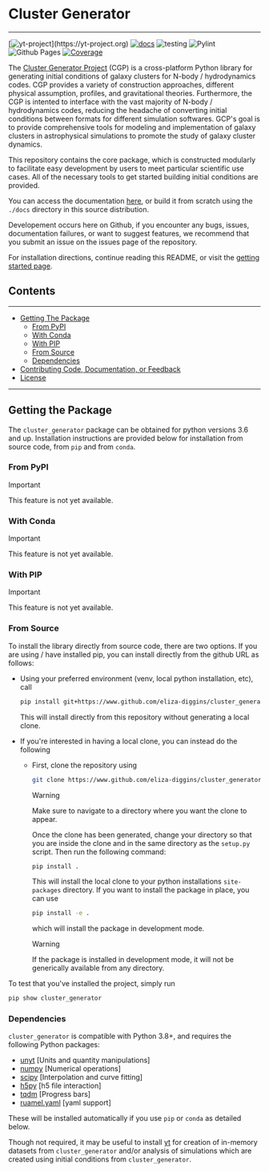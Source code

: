 # Cluster Generator

---
[![yt-project](https://img.shields.io/static/v1?label="works%20with"&message="yt"&color="blueviolet")](https://yt-project.org)
[![docs]( https://img.shields.io/badge/docs-latest-brightgreen.svg)](https://eliza-diggins.github.io/cluster_generator)
![testing](https://github.com/Eliza-Diggins/cluster_generator/actions/workflows/test.yml/badge.svg)
![Pylint](https://github.com/Eliza-Diggins/cluster_generator/actions/workflows/pylint.yml/badge.svg)
![Github Pages](https://github.com/Eliza-Diggins/cluster_generator/actions/workflows/docs.yml/badge.svg)
[![Coverage](https://coveralls.io/repos/github/Eliza-Diggins/cluster_generator/badge.svg?branch=master)](https://coveralls.io/github/Eliza-Diggins/cluster_generator?branch=MOND)

The [Cluster Generator Project](https:eliza-diggins.github.io/cluster_generator) (CGP) is a cross-platform Python library for generating initial conditions of galaxy clusters for N-body / hydrodynamics codes.
CGP provides a variety of construction approaches, different physical assumption, profiles, and gravitational theories. Furthermore, the CGP is intented to interface with 
the vast majority of N-body / hydrodynamics codes, reducing the headache of converting initial conditions between formats for different simulation softwares. GCP's goal is to provide
comprehensive tools for modeling and implementation of galaxy clusters in astrophysical simulations to promote the study of galaxy cluster dynamics.

This repository contains the core package, which is constructed modularly to facilitate easy development by users to meet particular scientific use cases. All of the 
necessary tools to get started building initial conditions are provided.

You can access the documentation [here](http:eliza-diggins.github.io/cluster_generator), or build it from scratch using the ``./docs`` directory in this source distribution.

Developement occurs here on Github, if you encounter any bugs, issues, documentation failures, or want to suggest features, we recommend that you submit an issue on 
the issues page of the repository.

For installation directions, continue reading this README, or visit the [getting started page](http:eliza-diggins.github.io/cluster_generator/Getting_Started).


## Contents

---

- [Getting The Package](#Getting-the-Package)
  - [From PyPI](#From-PyPI)
  - [With Conda](#With-Conda)
  - [With PIP](#With-PIP)
  - [From Source](#From-Source)
  - [Dependencies](#dependencies)
- [Contributing Code, Documentation, or Feedback](#Contributing-Code-Documentation-or-Feedback)
- [License](#licence)
---

## Getting the Package

The ``cluster_generator`` package can be obtained for python versions 3.6 and up. Installation instructions are provided
below for installation from source code, from ``pip`` and from ``conda``.

### From PyPI

> [!IMPORTANT]  
> This feature is not yet available.


### With Conda

> [!IMPORTANT]  
> This feature is not yet available.

### With PIP

> [!IMPORTANT]  
> This feature is not yet available.

### From Source

To install the library directly from source code, there are two options. If you are using / have installed pip, you can 
install directly from the github URL as follows:

- Using your preferred environment (venv, local python installation, etc), call

  ```bash
  pip install git+https://www.github.com/eliza-diggins/cluster_generator
  ```
  This will install directly from this repository without generating a local clone.
- If you're interested in having a local clone, you can instead do the following
  - First, clone the repository using
    ```bash
    git clone https://www.github.com/eliza-diggins/cluster_generator
    ```
    
    > [!WARNING]  
    > Make sure to navigate to a directory where you want the clone to appear.

    Once the clone has been generated, change your directory so that you are inside the clone and in the same directory as the ``setup.py`` script. Then run the following command:
    
    ```bash
    pip install .
    ```
    This will install the local clone to your python installations ``site-packages`` directory. If you want to install the package in place, you can use
    ```bash
    pip install -e .
    ```
    which will install the package in development mode.

    > [!WARNING]  
    > If the package is installed in development mode, it will not be generically available from any directory.

To test that you've installed the project, simply run
```bash
pip show cluster_generator
```

### Dependencies

``cluster_generator`` is compatible with Python 3.8+, and requires the following
Python packages:

- [unyt](http://unyt.readthedocs.org>) [Units and quantity manipulations]
- [numpy](http://www.numpy.org) [Numerical operations]
- [scipy](http://www.scipy.org) [Interpolation and curve fitting]
- [h5py](http://www.h5py.org>) [h5 file interaction]
- [tqdm](https://tqdm.github.io) [Progress bars]
- [ruamel.yaml](https://yaml.readthedocs.io) [yaml support]

These will be installed automatically if you use ``pip`` or ``conda`` as detailed below.


Though not required, it may be useful to install [yt](https://yt-project.org)
for creation of in-memory datasets from ``cluster_generator`` and/or analysis of
simulations which are created using initial conditions from
``cluster_generator``.
